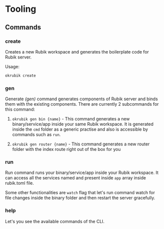 # Tooling

## Commands

### create

Creates a new Rubik workspace and generates the boilerplate code for Rubik server.

Usage:
```bash
okrubik create
``` 

### gen

Generate _(gen)_ command generates components of Rubik server and binds them with the existing
components. There are currently 2 subcommands for this command:

1. `okrubik gen bin {name}` - This command generates a new binary/service/app inside your same
Rubik workspace. It is generated inside the `cmd` folder as a generic practise and also is 
accessible by commands such as `run`.

2. `okrubik gen router {name}` - This command generates a new router folder with the index route
right out of the box for you

### run

Run command runs your binary/service/app inside your Rubik workspace. It can access all the services
named and present inside `app` array inside rubik.toml file.

Some other functionalities are `watch` flag that let's run command watch for file changes inside 
the binary folder and then restart the server gracefully.

### help

Let's you see the available commands of the CLI.
